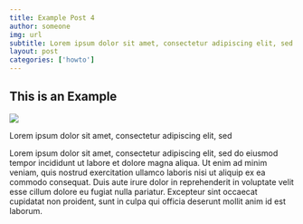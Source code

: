 ```yaml
---
title: Example Post 4
author: someone
img: url
subtitle: Lorem ipsum dolor sit amet, consectetur adipiscing elit, sed sed do eiusmod tempor incididunt ut labore et dolore magna aliqua.
layout: post
categories: ['howto']
---
```


## This is an Example

<img src="https://images-na.ssl-images-amazon.com/images/I/61fZ%2BYAYGaL._SL1500_.jpg"/>

Lorem ipsum dolor sit amet, consectetur adipiscing elit, sed


Lorem ipsum dolor sit amet, consectetur adipiscing elit, sed do eiusmod tempor incididunt ut labore et dolore magna aliqua. Ut enim ad minim veniam, quis nostrud exercitation ullamco laboris nisi ut aliquip ex ea commodo consequat. Duis aute irure dolor in reprehenderit in voluptate velit esse cillum dolore eu fugiat nulla pariatur. Excepteur sint occaecat cupidatat non proident, sunt in culpa qui officia deserunt mollit anim id est laborum.

